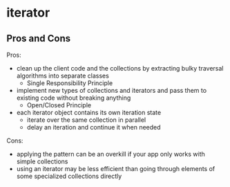 # iterator

## Pros and Cons

Pros:

- clean up the client code and the collections by extracting bulky traversal algorithms into separate classes
  - Single Responsibility Principle
- implement new types of collections and iterators and pass them to existing code without breaking anything
  - Open/Closed Principle
- each iterator object contains its own iteration state
  - iterate over the same collection in parallel
  - delay an iteration and continue it when needed

Cons:

- applying the pattern can be an overkill if your app only works with simple collections
- using an iterator may be less efficient than going through elements of some specialized collections directly
